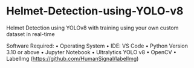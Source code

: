 # Helmet-Detection-using-YOLO-v8
Helmet Detection using YOLOv8 with training using your own custom dataset in real-time

Software Required:
•	Operating System
•	IDE: VS Code
•	Python Version 3.10 or above
•	Jupyter Notebook
•	Ultralytics YOLO v8 
•	OpenCV
•	LabelImg (https://github.com/HumanSignal/labelImg)

